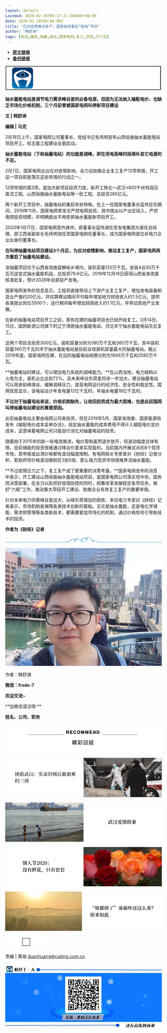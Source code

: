 ```yaml
---
layout: default
Lastmod: 2020-02-28T09:27:22.558045+00:00
date: 2020-02-18T00:00:00Z
title: "应对疫情推动复产，国家电网重启“赔钱”项目"
author: "韩舒淋"
tags: [电站,蓄能,抽蓄,抽水,国家电网,复工,项目,万千瓦]
---
```


* [**原文链接**](http://mp.weixin.qq.com/s?__biz=MzI0MjU2NTA1Mg==&mid=2247494743&idx=3&sn=38a4fb4bdc32318c69a78491ed04080e&chksm=e978c684de0f4f9246cab4043c15b1439fa6cbbe0cc3ccbf756e54e7e0b3315572f0a5a3065f#rd)
* [**备份链接**](http://archive.today/fEgHi)


![](/images/post/5320e632b3814c1cb75f304392fde952.jpg)

**抽水蓄能电站是调节电力需求峰谷差的必备电源，但因为无法纳入输配电价、也缺乏市场化价格机制，三个月前曾被国家电网叫停新项目建设**  

  

**************文 |************** ************韩舒淋************

**************编辑 |************** **********马克**********

2月18日上午，国家电网公司董事长、党组书记毛伟明宣布山西垣曲抽水蓄能电站项目开工，标志着工程建设全面启动。

**抽水蓄能电站（下称抽蓄电站）的功能是调峰，即在用电高峰时段填补其它电源的不足。**

2月7日，国家电网出台应对疫情影响、全力设助推企业复工复产12项举措，开工这一项目即是落实这些举措的行动之一。

12项举措的第3项，是加大新项目投资力度，新开工陕北～武汉±800千伏特高压直流工程、山西垣曲抽水蓄能电站等一批工程，总投资265亿元。

两个新开工项目中，抽蓄电站的重启有些特殊。在上一任国家电董事长寇伟在任期间，2019年11月，国家电网曾发文严控电网投资，其中提出以产出定投入，严控电网投资规模，并明确提出不再安排抽水蓄能新项目开工。

2020年1月17日，国家电网意外换帅，原董事长寇伟调任至发电集团大唐任总经理，原江西省副省长毛伟明调任至国家电网任董事长，成为国家电网首位非电力企业出身的董事长。

**在叫停抽蓄电站项目建设3个月后，为应对疫情影响，推动复工复产，国家电网再次重启了抽蓄电站建设。**

该抽蓄项目位于山西省垣曲县解峪乡境内，装机容量120万千瓦，安装4台30万千瓦可逆变式抽水蓄能机组，总投资79.6亿元。2019年12月16日获得山西省发改委核准批复，预计2028年全部投产发电。

国家电网发布的信息显示，工程将直接带动上下游产业复工复产，增加发电装备制造业产值约20亿元，并估算建设期间平均每年增加地方财政收入约1.5亿元，提供各类就业岗位3500个，运行期间每年增加财政收入约1.1亿元，并带动其他产业发展。

在新的抽蓄电站项目开工之前，原有在建的抽蓄项目也已经开始复工。2月14日、15日，国网新源公司旗下的辽宁清原抽水蓄能电站、河北丰宁抽水蓄能电站先后复工。

这两个项目总投资300亿元，装机容量分别为180万千瓦和360万千瓦，其中装机容量360万千瓦的丰宁抽水蓄能电站是目前全球装机容量最大的抽蓄电站。截止2019年底，国家电网在建、在运的抽蓄电站规模分别为1946万千瓦和3585万千瓦。

**抽蓄电站的建设，可以增加电力系统的调峰能力。**在山西当地，电力结构以火电为主，装机占比达到72%，且未来峰谷负荷差将进一步加大，建设抽蓄电站可以用来削峰填谷，缓解调峰压力，提高电网运行的经济性、安全性和稳定性。国网信息显示，该电站设计年发电量12亿千瓦时，年抽水电量16亿千瓦时。

**不过对于抽蓄电站来说，价格机制缺失，让收回投资成为最大困难，也是此前国网叫停抽蓄电站建设的重要原因。**

此前抽蓄电站主要由电网公司来投资。但在2019年5月，国家发改委、国家能源局发布《输配电价成本监审办法》，规定抽水蓄能的成本费用不得计入输配电价定价成本，这意味着电网公司只能自行消化对抽蓄电站的投资。

随着始于2015年的新一轮电改推进，电价管制虽然逐步放开，但波动幅度总体有限，目前储能的投资很难通过峰谷价差来实现盈利。当前国内开展试点的8个现货市场，其申报或出清价格都有波动幅度限制。有电网相关专家曾对《财经》记者分析，若政府将价格波动限制在3到5倍，那么电力现货市场很难养活抽水蓄能。

**不过疫情压力之下，复工复产成了更重要的决策考量。**国家电网发布的消息中表示，开工建设山西垣曲抽水蓄能电站项目，是国家电网公司落实党中央、国务院决策部署，在全力以赴抓好疫情防控的同时，统筹改革发展稳定各项任务，做好“六稳”工作，推动重大项目开工建设、助推企业有序复工复产的重要举措。

针对未来电力供需峰谷差加大、尖峰负荷增加的趋势，多位电力专家对《财经》记者表示，市场机制是保障各类技术创新的基础。无论是抽水蓄能，还是电化学储能、需求侧管理等各类新技术，都需要更加市场化的机制，通过价格信号引导新技术的投资。

**作者为《财经》记者**

![](/images/post/99ec2f74499d86397dbb2feb4ce2fb02.jpg)

![](/images/post/81ecf6449519a6b4a2e77796a449ddb3.jpg)

作者：韩舒淋

**微信：frodo-7**

**欢迎交流~**

**加微信请注明 **

**姓名、公司、职务**

![](/images/post/4b742a661d0e919a4a17b70f9f588399.jpg)

[![](/images/post/d659e76b732f7fc43936e17c320f5380.jpg)](http://mp.weixin.qq.com/s?__biz=MzI0MjU2NTA1Mg==&mid=2247494724&idx=1&sn=8571178f9fb2e2406701090c6e42cb80&chksm=e978c697de0f4f81258e025b8e0e0506d113b68b0c4dea173fdde6fb7da484a8483c57c056f3&scene=21#wechat_redirect)

[![](/images/post/e83488e4584703569c24f9c2ac65c611.jpg)](http://mp.weixin.qq.com/s?__biz=MzI0MjU2NTA1Mg==&mid=2247494656&idx=1&sn=9443d007980269768d6b45e7f30be4e1&chksm=e978c6d3de0f4fc53bf4d3ce197ca3bcb4c49649cab0ea67f4c173285f6af55df543af39efb2&scene=21#wechat_redirect)

[![](/images/post/5acb1fb6ae27d714395697d0aa463778.jpg)](http://mp.weixin.qq.com/s?__biz=MzI0MjU2NTA1Mg==&mid=2247494656&idx=2&sn=75db5e079074feab96365d605403c6cd&chksm=e978c6d3de0f4fc52ddc3728159593bfe7dc4965c375e2ecf9a991a526ac0e3f64d130e8cda1&scene=21#wechat_redirect)

[![](/images/post/c331174dbb949992a67ac997dbbaf23a.jpg)](http://mp.weixin.qq.com/s?__biz=MzI0MjU2NTA1Mg==&mid=2247494615&idx=1&sn=cfb6561b5609984077953e11e625c126&chksm=e978c104de0f4812f83da74522476dd3d3f34148f522d30ed96168060f4ab1b74d4d0680f5b4&scene=21#wechat_redirect)

  

![](/images/post/0bfacd95f27024a02563812db9efc399.jpg)

  

责编 | 黄端 duanhuang@caijing.com.cn

![](/images/post/1593d2afe45b2b67af2d2b6286b487c5.jpg)

